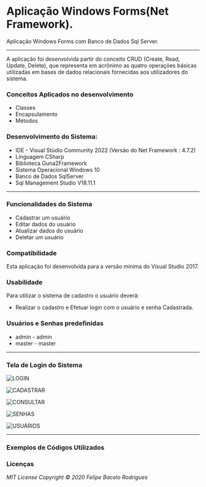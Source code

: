 # Aplicação Windows Forms(Net Framework).
Aplicação Windows Forms com Banco de Dados Sql Server.
***

A aplicação foi desenvolvida partir do conceito CRUD (Create, Read, Update, Delete), que representa em acrônimo as quatro operações básicas utilizadas em bases de dados relacionais fornecidas aos utilizadores do sistema.

### Conceitos Aplicados no desenvolvimento
* Classes
* Encapsulamento
* Métodos 

### Desenvolvimento do Sistema:

* IDE - Visual Stúdio Community 2022 (Versão do Net Framework : 4.7.2)
* Linguagem CSharp
* Biblioteca Guna2Framework
* Sistema Operacional Windows 10
* Banco de Dados SqlServer
* Sql Management Studio V18.11.1

***

### Funcionalidades do Sistema
* Cadastrar um usuário
* Editar dados do usuário
* Atualizar dados do usuário
* Deletar um usuário


### Compatibilidade

Esta aplicação foi desenvolvida para a versão mínima do Visual Studio 2017.

### Usabilidade

Para utilizar o sistema de cadastro o usuário deverá:

* Realizar o cadastro e Efetuar login com o usuário e senha Cadastrada.

### Usuários e Senhas predefinidas
* admin - admin
* master - master

***
### Tela de Login do Sistema

![LOGIN](https://github.com/felipebacelo/Sistema_Cadastro/blob)

![CADASTRAR](https://github.com/felipebacelo/Sistema_Cadastro/blob/master)

![CONSULTAR](https://github.com/felipebacelo/Sistema_Cadastro/blob/master)

![SENHAS](https://github.com/felipebacelo/Sistema_Cadastro/blob/master)

![USUÁRIOS](https://github.com/felipebacelo/Sistema_Cadastro/blob/master/)

***
### Exemplos de Códigos Utilizados



### Licenças

_MIT License_
_Copyright   ©   2020 Felipe Bacelo Rodrigues_
